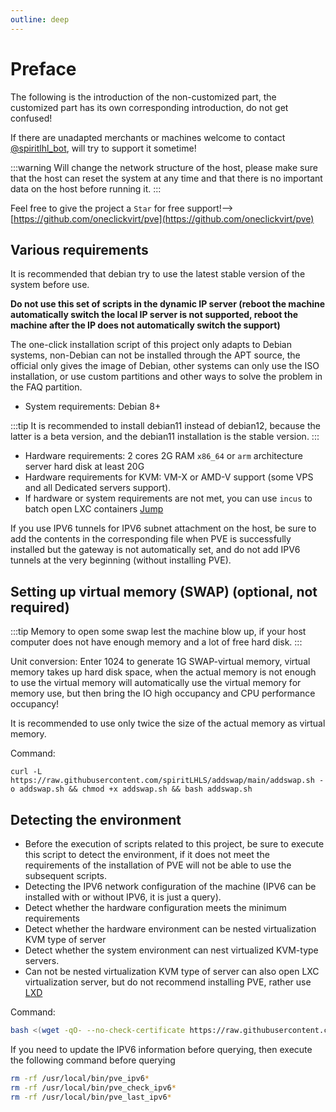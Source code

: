 ```yaml
---
outline: deep
---
```


# Preface

The following is the introduction of the non-customized part, the customized part has its own corresponding introduction, do not get confused!

If there are unadapted merchants or machines welcome to contact [@spiritlhl_bot](https://t.me/spiritlhl_bot), will try to support it sometime!

:::warning
Will change the network structure of the host, please make sure that the host can reset the system at any time and that there is no important data on the host before running it.
:::

Feel free to give the project a ```Star``` for free support!-->[https://github.com/oneclickvirt/pve](https://github.com/oneclickvirt/pve)

## Various requirements

It is recommended that debian try to use the latest stable version of the system before use.

**Do not use this set of scripts in the dynamic IP server (reboot the machine automatically switch the local IP server is not supported, reboot the machine after the IP does not automatically switch the support)**

The one-click installation script of this project only adapts to Debian systems, non-Debian can not be installed through the APT source, the official only gives the image of Debian, other systems can only use the ISO installation, or use custom partitions and other ways to solve the problem in the FAQ partition.

- System requirements: Debian 8+

:::tip
It is recommended to install debian11 instead of debian12, because the latter is a beta version, and the debian11 installation is the stable version.
:::

- Hardware requirements: 2 cores 2G RAM ``x86_64`` or ``arm`` architecture server hard disk at least 20G
- Hardware requirements for KVM: VM-X or AMD-V support (some VPS and all Dedicated servers support).
- If hardware or system requirements are not met, you can use ```incus``` to batch open LXC containers [Jump](https://github.com/oneclickvirt/incus)

If you use IPV6 tunnels for IPV6 subnet attachment on the host, be sure to add the contents in the corresponding file when PVE is successfully installed but the gateway is not automatically set, and do not add IPV6 tunnels at the very beginning (without installing PVE).

## Setting up virtual memory (SWAP) (optional, not required)

:::tip
Memory to open some swap lest the machine blow up, if your host computer does not have enough memory and a lot of free hard disk.
:::

Unit conversion: Enter 1024 to generate 1G SWAP-virtual memory, virtual memory takes up hard disk space, when the actual memory is not enough to use the virtual memory will automatically use the virtual memory for memory use, but then bring the IO high occupancy and CPU performance occupancy!

It is recommended to use only twice the size of the actual memory as virtual memory.

Command:

```shell
curl -L https://raw.githubusercontent.com/spiritLHLS/addswap/main/addswap.sh -o addswap.sh && chmod +x addswap.sh && bash addswap.sh
```

## Detecting the environment

- Before the execution of scripts related to this project, be sure to execute this script to detect the environment, if it does not meet the requirements of the installation of PVE will not be able to use the subsequent scripts.
- Detecting the IPV6 network configuration of the machine (IPV6 can be installed with or without IPV6, it is just a query).
- Detect whether the hardware configuration meets the minimum requirements
- Detect whether the hardware environment can be nested virtualization KVM type of server
- Detect whether the system environment can nest virtualized KVM-type servers.
- Can not be nested virtualization KVM type of server can also open LXC virtualization server, but do not recommend installing PVE, rather use [LXD](https://github.com/spiritLHLS/lxd)

Command:

```bash
bash <(wget -qO- --no-check-certificate https://raw.githubusercontent.com/oneclickvirt/pve/main/scripts/check_kernal.sh)
```

If you need to update the IPV6 information before querying, then execute the following command before querying

```bash
rm -rf /usr/local/bin/pve_ipv6*
rm -rf /usr/local/bin/pve_check_ipv6*
rm -rf /usr/local/bin/pve_last_ipv6*
```

<br/>
<br/>

